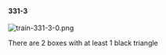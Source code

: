 #### 331-3
![train-331-3-0.png](https://github.com/lil-lab/nlvr/raw/master/nlvr/train/images/79/train-331-3-0.png "train-331-3-0.png")

There are 2 boxes with at least 1 black triangle